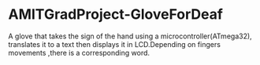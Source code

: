 # AMITGradProject-GloveForDeaf
A glove that takes the sign of the hand using a microcontroller(ATmega32), translates it to
a text then displays it in LCD.Depending on fingers movements ,there is a corresponding word.
